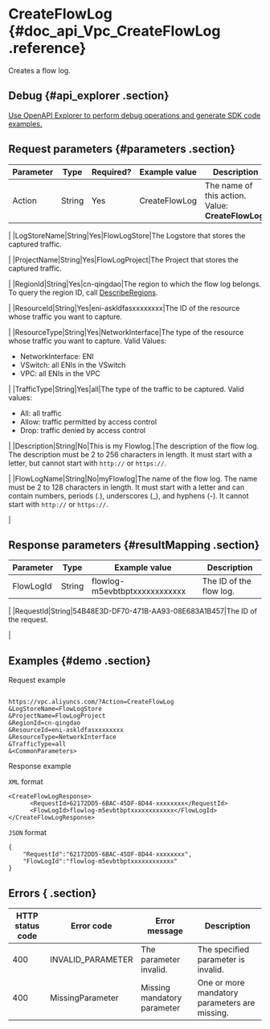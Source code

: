 # CreateFlowLog {#doc_api_Vpc_CreateFlowLog .reference}

Creates a flow log.

## Debug {#api_explorer .section}

[Use OpenAPI Explorer to perform debug operations and generate SDK code examples.](https://api.aliyun.com/#product=Vpc&api=CreateFlowLog&type=RPC&version=2016-04-28)

## Request parameters {#parameters .section}

|Parameter|Type|Required?|Example value|Description|
|---------|----|---------|-------------|-----------|
|Action|String|Yes|CreateFlowLog|The name of this action. Value: **CreateFlowLog**.

 |
|LogStoreName|String|Yes|FlowLogStore|The Logstore that stores the captured traffic.

 |
|ProjectName|String|Yes|FlowLogProject|The Project that stores the captured traffic.

 |
|RegionId|String|Yes|cn-qingdao|The region to which the flow log belongs. To query the region ID, call [DescribeRegions](~~36063~~).

 |
|ResourceId|String|Yes|eni-askldfasxxxxxxxx|The ID of the resource whose traffic you want to capture.

 |
|ResourceType|String|Yes|NetworkInterface|The type of the resource whose traffic you want to capture. Valid Values:

 -   NetworkInterface: ENI
-   VSwitch: all ENIs in the VSwitch
-   VPC: all ENIs in the VPC

 |
|TrafficType|String|Yes|all|The type of the traffic to be captured. Valid values:

 -   All: all traffic
-   Allow: traffic permitted by access control
-   Drop: traffic denied by access control

 |
|Description|String|No|This is my Flowlog.|The description of the flow log. The description must be 2 to 256 characters in length. It must start with a letter, but cannot start with `http://` or `https://`.

 |
|FlowLogName|String|No|myFlowlog|The name of the flow log. The name must be 2 to 128 characters in length. It must start with a letter and can contain numbers, periods \(.\), underscores \(\_\), and hyphens \(-\). It cannot start with `http://` or `https://`.

 |

## Response parameters {#resultMapping .section}

|Parameter|Type|Example value|Description|
|---------|----|-------------|-----------|
|FlowLogId|String|flowlog-m5evbtbptxxxxxxxxxxxx|The ID of the flow log.

 |
|RequestId|String|54B48E3D-DF70-471B-AA93-08E683A1B457|The ID of the request.

 |

## Examples {#demo .section}

Request example

``` {#request_demo}

https://vpc.aliyuncs.com/?Action=CreateFlowLog
&LogStoreName=FlowLogStore
&ProjectName=FlowLogProject
&RegionId=cn-qingdao
&ResourceId=eni-askldfasxxxxxxxx
&ResourceType=NetworkInterface
&TrafficType=all
&<CommonParameters>

```

Response example

`XML` format

``` {#xml_return_success_demo}
<CreateFlowLogResponse>
      <RequestId>62172DD5-6BAC-45DF-8D44-xxxxxxxx</RequestId>
      <FlowLogId>flowlog-m5evbtbptxxxxxxxxxxxx</FlowLogId>
</CreateFlowLogResponse>
```

`JSON` format

``` {#json_return_success_demo}
{
	"RequestId":"62172DD5-6BAC-45DF-8D44-xxxxxxxx",
	"FlowLogId":"flowlog-m5evbtbptxxxxxxxxxxxx"
}
```

## Errors { .section}

|HTTP status code|Error code|Error message|Description|
|----------------|----------|-------------|-----------|
|400|INVALID\_PARAMETER|The parameter invalid.|The specified parameter is invalid.|
|400|MissingParameter|Missing mandatory parameter|One or more mandatory parameters are missing.|

